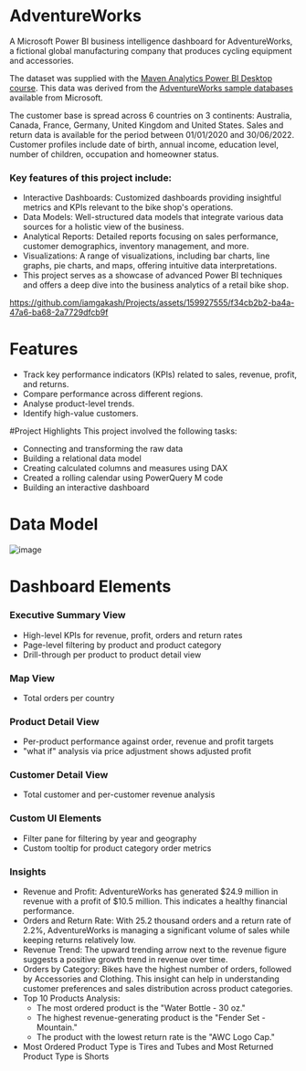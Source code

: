 # AdventureWorks
A Microsoft Power BI business intelligence dashboard for AdventureWorks, a fictional global manufacturing company that produces cycling equipment and accessories.

The dataset was supplied with the [Maven Analytics Power BI Desktop course](https://www.udemy.com/course/microsoft-power-bi-up-running-with-power-bi-desktop/?couponCode=KEEPLEARNING). This data was derived from the [AdventureWorks sample databases](https://learn.microsoft.com/en-us/sql/samples/adventureworks-install-configure?view=sql-server-ver16&tabs=ssms) available from Microsoft.

The customer base is spread across 6 countries on 3 continents: Australia, Canada, France, Germany, United Kingdom and United States. Sales and return data is available for the period between 01/01/2020 and 30/06/2022. Customer profiles include date of birth, annual income, education level, number of children, occupation and homeowner status.

### Key features of this project include:

- Interactive Dashboards: Customized dashboards providing insightful metrics and KPIs relevant to the bike shop's operations.
- Data Models: Well-structured data models that integrate various data sources for a holistic view of the business.
- Analytical Reports: Detailed reports focusing on sales performance, customer demographics, inventory management, and more.
- Visualizations: A range of visualizations, including bar charts, line graphs, pie charts, and maps, offering intuitive data interpretations.
- This project serves as a showcase of advanced Power BI techniques and offers a deep dive into the business analytics of a retail bike shop.



https://github.com/iamgakash/Projects/assets/159927555/f34cb2b2-ba4a-47a6-ba68-2a7729dfcb9f

# Features

- Track key performance indicators (KPIs) related to sales, revenue, profit, and returns.
- Compare performance across different regions.
- Analyse product-level trends.
- Identify high-value customers.

#Project Highlights
This project involved the following tasks:

- Connecting and transforming the raw data
- Building a relational data model
- Creating calculated columns and measures using DAX
- Created a rolling calendar using PowerQuery M code
- Building an interactive dashboard

# Data Model

![image](https://github.com/iamgakash/Projects/assets/159927555/6c5d0c59-c4d8-4fe6-b793-8d7a59166b1a)


# Dashboard Elements

### Executive Summary View
- High-level KPIs for revenue, profit, orders and return rates
- Page-level filtering by product and product category
- Drill-through per product to product detail view
### Map View
- Total orders per country
### Product Detail View
- Per-product performance against order, revenue and profit targets
- "what if" analysis via price adjustment shows adjusted profit
### Customer Detail View
- Total customer and per-customer revenue analysis
### Custom UI Elements
- Filter pane for filtering by year and geography
- Custom tooltip for product category order metrics

### Insights

- Revenue and Profit: AdventureWorks has generated $24.9 million in revenue with a profit of $10.5 million. This indicates a healthy financial performance.
- Orders and Return Rate: With 25.2 thousand orders and a return rate of 2.2%, AdventureWorks is managing a significant volume of sales while keeping returns relatively low.
- Revenue Trend: The upward trending arrow next to the revenue figure suggests a positive growth trend in revenue over time.
- Orders by Category: Bikes have the highest number of orders, followed by Accessories and Clothing. This insight can help in understanding customer preferences and sales distribution across product categories.
- Top 10 Products Analysis:
  - The most ordered product is the "Water Bottle - 30 oz."
  - The highest revenue-generating product is the "Fender Set - Mountain."
  - The product with the lowest return rate is the "AWC Logo Cap."
- Most Ordered Product Type is Tires and Tubes and Most Returned Product Type is Shorts
